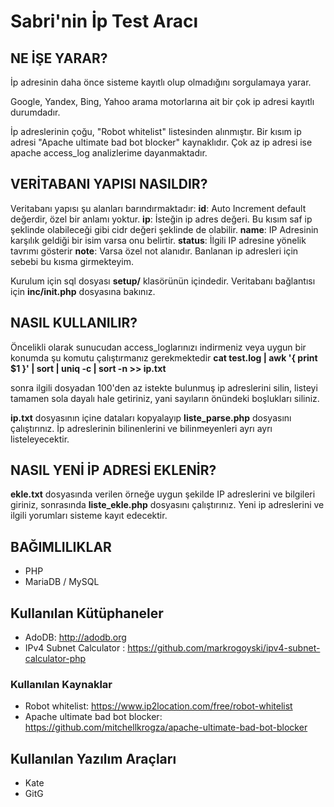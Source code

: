 # Sabri'nin İp Test Aracı

## NE İŞE YARAR?

İp adresinin daha önce sisteme kayıtlı olup olmadığını sorgulamaya yarar.

Google, Yandex, Bing, Yahoo arama motorlarına ait bir çok ip adresi kayıtlı durumdadır.

İp adreslerinin çoğu, "Robot whitelist" listesinden alınmıştır. Bir kısım ip adresi "Apache ultimate bad bot blocker" kaynaklıdır. Çok az ip adresi ise apache access_log analizlerime dayanmaktadır.

## VERİTABANI YAPISI NASILDIR?

Veritabanı yapısı şu alanları barındırmaktadır:
**id**: 	Auto Increment default değerdir, özel bir anlamı yoktur.
**ip**: 	İsteğin ip adres değeri. Bu kısım saf ip şeklinde olabileceği gibi cidr değeri şeklinde de olabilir.
**name**: 	IP Adresinin karşılık geldiği bir isim varsa onu belirtir.
**status**:  İlgili IP adresine yönelik tavrımı gösterir
**note**: Varsa özel not alanıdır. Banlanan ip adresleri için sebebi bu kısma girmekteyim.

Kurulum için sql dosyası **setup/** klasörünün içindedir.
Veritabanı bağlantısı için **inc/init.php** dosyasına bakınız.

## NASIL KULLANILIR?

Öncelikli olarak sunucudan access_loglarınızı indirmeniz veya uygun bir konumda şu komutu çalıştırmanız gerekmektedir
**cat test.log | awk '{ print $1 }' | sort | uniq -c | sort -n >> ip.txt**

sonra ilgili dosyadan 100'den az istekte bulunmuş ip adreslerini silin, listeyi tamamen sola dayalı hale getiriniz, yani sayıların önündeki boşlukları siliniz.

**ip.txt** dosyasının içine dataları kopyalayıp **liste_parse.php** dosyasını çalıştırınız. İp adreslerinin bilinenlerini ve bilinmeyenleri ayrı ayrı listeleyecektir.

## NASIL YENİ İP ADRESİ EKLENİR?

**ekle.txt** dosyasında verilen örneğe uygun şekilde IP adreslerini ve bilgileri giriniz, sonrasında **liste_ekle.php** dosyasını çalıştırınız. Yeni ip adreslerini ve ilgili yorumları sisteme kayıt edecektir.

## BAĞIMLILIKLAR

* PHP
* MariaDB / MySQL

## Kullanılan Kütüphaneler

* AdoDB: http://adodb.org
* IPv4 Subnet Calculator : https://github.com/markrogoyski/ipv4-subnet-calculator-php

### Kullanılan Kaynaklar

* Robot whitelist: https://www.ip2location.com/free/robot-whitelist
* Apache ultimate bad bot blocker: https://github.com/mitchellkrogza/apache-ultimate-bad-bot-blocker

## Kullanılan Yazılım Araçları

* Kate
* GitG
